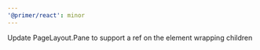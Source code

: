 ```yaml
---
'@primer/react': minor
---
```


Update PageLayout.Pane to support a ref on the element wrapping children
